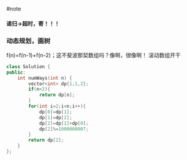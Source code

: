 #note
#### 递归$\to$超时，寄！！！
### 动态规划，画树
f(n)=f(n-1)+f(n-2)；这不斐波那契数组吗？像啊，很像啊！
滚动数组开干
```cpp
class Solution {
public:
    int numWays(int n) {
        vector<int> dp{1,1,2};
        if(n<2){
            return dp[n];
        }
        for(int i=2;i<n;i++){
            dp[0]=dp[1];
            dp[1]=dp[2];
            dp[2]=dp[1]+dp[0];
            dp[2]%=1000000007;
        }
        return dp[2];
    }
};
```
